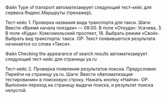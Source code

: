 Файл Type of transport автоматизаирует следующий тест-кейс для сервиса Яндекс.Маршруты (тренажер).

Тест-кейс 1. Проверка названия вида транспорта для такси.
Шаги:
Ввести «Время начала поездки» — 08:00.
В поле «Откуда»: Усачева, 3.
В поле «Куда»: Комсомольский проспект, 18.
Выбрать режим «Свой».
Выбрать вид транспорта: такси.
ОР: Текст появившегося результата начинается со слова «Такси».

Файл Checking the appearance of search results автоматизаирует следующий тест-кейс для страницы ya.ru

Тест-кейс 2. Проверка появления результатов поиска.
Предусловие:
Перейти на страницу ya.ru.
Шаги:
Ввести «Автоматизация тестирования» в поисковую строку.
Нажать кнопку «Найти».
ОР: Выполнен переход на страницу выдачи поиска, и результат поиска непустой.
